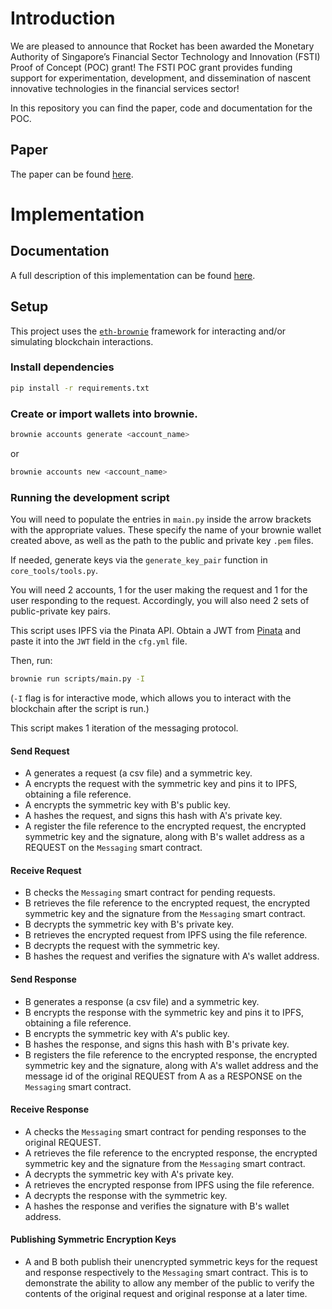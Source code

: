 # Introduction
We are pleased to announce that Rocket has been awarded the Monetary Authority of Singapore’s Financial Sector Technology and Innovation (FSTI) Proof of Concept (POC) grant! 
The FSTI POC grant provides funding support for experimentation, development, and dissemination of nascent innovative technologies in the financial services sector!

In this repository you can find the paper, code and documentation for the POC.

## Paper
The paper can be found [here](https://github.com/rocketcapital-ai/ip_preserving_ml_predictions/blob/main/EXTERNAL%20ML%20MODELS%20PREDICTIONS%20PRESERVING%20IP%20AND%20USAGE%20RIGHTS.pdf).


# Implementation
## Documentation
A full description of this implementation can be found [here](https://github.com/rocketcapital-ai/ip_preserving_ml_predictions/blob/main/docs/Implementation.pdf).


## Setup

This project uses the [`eth-brownie`](https://eth-brownie.readthedocs.io/en/stable/) framework for interacting and/or simulating blockchain interactions.

### Install dependencies
```bash
pip install -r requirements.txt
```

### Create or import wallets into brownie.
```bash
brownie accounts generate <account_name>
```
or
 ```bash
 brownie accounts new <account_name>
 ```

### Running the development script
You will need to populate the entries in `main.py` inside the arrow brackets with the appropriate values. These specify the name of your brownie wallet created above, as well as the path to the public and private key `.pem` files.

If needed, generate keys via the `generate_key_pair` function in `core_tools/tools.py`.

You will need 2 accounts, 1 for the user making the request and 1 for the user responding to the request. Accordingly, you will also need 2 sets of public-private key pairs.

This script uses IPFS via the Pinata API. Obtain a JWT from [Pinata](https://pinata.cloud/) and paste it into the `JWT` field in the `cfg.yml` file.

Then, run:
```bash
brownie run scripts/main.py -I
```
(`-I` flag is for interactive mode, which allows you to interact with the blockchain after the script is run.)

This script makes 1 iteration of the messaging protocol. 

#### Send Request
- A generates a request (a csv file) and a symmetric key.
- A encrypts the request with the symmetric key and pins it to IPFS, obtaining a file reference.
- A encrypts the symmetric key with B's public key.
- A hashes the request, and signs this hash with A's private key.
- A register the file reference to the encrypted request, the encrypted symmetric key and the signature, along with B's wallet address as a REQUEST on the `Messaging` smart contract.

#### Receive Request
- B checks the `Messaging` smart contract for pending requests.
- B retrieves the file reference to the encrypted request, the encrypted symmetric key and the signature from the `Messaging` smart contract.
- B decrypts the symmetric key with B's private key.
- B retrieves the encrypted request from IPFS using the file reference.
- B decrypts the request with the symmetric key.
- B hashes the request and verifies the signature with A's wallet address.

#### Send Response
- B generates a response (a csv file) and a symmetric key.
- B encrypts the response with the symmetric key and pins it to IPFS, obtaining a file reference.
- B encrypts the symmetric key with A's public key.
- B hashes the response, and signs this hash with B's private key.
- B registers the file reference to the encrypted response, the encrypted symmetric key and the signature, along with A's wallet address and the message id of the original REQUEST from A as a RESPONSE on the `Messaging` smart contract.

#### Receive Response
- A checks the `Messaging` smart contract for pending responses to the original REQUEST.
- A retrieves the file reference to the encrypted response, the encrypted symmetric key and the signature from the `Messaging` smart contract.
- A decrypts the symmetric key with A's private key.
- A retrieves the encrypted response from IPFS using the file reference.
- A decrypts the response with the symmetric key.
- A hashes the response and verifies the signature with B's wallet address.

#### Publishing Symmetric Encryption Keys
- A and B both publish their unencrypted symmetric keys for the request and response respectively to the `Messaging` smart contract. This is to demonstrate the ability to allow any member of the public to verify the contents of the original request and original response at a later time.


